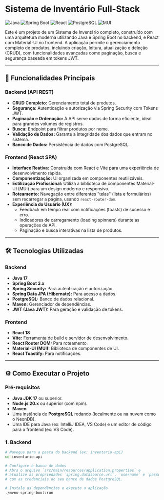 #  Sistema de Inventário Full-Stack

![Java](https://img.shields.io/badge/Java-17-blue)
![Spring Boot](https://img.shields.io/badge/Spring_Boot-3.x-green)
![React](https://img.shields.io/badge/React-18-blue?logo=react)
![PostgreSQL](https://img.shields.io/badge/PostgreSQL-darkblue?logo=postgresql)
![MUI](https://img.shields.io/badge/MUI-5-blue?logo=mui)

Este é um projeto de um Sistema de Inventário completo, construído com uma arquitetura moderna utilizando Java e Spring Boot no backend, e React com Material-UI no frontend. A aplicação permite o gerenciamento completo de produtos, incluindo criação, leitura, atualização e deleção (CRUD), com funcionalidades avançadas como paginação, busca e segurança baseada em tokens JWT.

---

## 🚀 Funcionalidades Principais

### Backend (API REST)
- **CRUD Completo:** Gerenciamento total de produtos.
- **Segurança:** Autenticação e autorização via Spring Security com Tokens JWT.
- **Paginação e Ordenação:** A API serve dados de forma eficiente, ideal para grandes volumes de registros.
- **Busca:** Endpoint para filtrar produtos por nome.
- **Validação de Dados:** Garante a integridade dos dados que entram no sistema.
- **Banco de Dados:** Persistência de dados com PostgreSQL.

### Frontend (React SPA)
- **Interface Reativa:** Construída com React e Vite para uma experiência de desenvolvimento rápida.
- **Componentização:** UI organizada em componentes reutilizáveis.
- **Estilização Profissional:** Utiliza a biblioteca de componentes Material-UI (MUI) para um design moderno e responsivo.
- **Roteamento:** Navegação entre diferentes "telas" (lista e formulários) sem recarregar a página, usando `react-router-dom`.
- **Experiência do Usuário (UX):**
    - Feedback em tempo real com notificações (toasts) de sucesso e erro.
    - Indicadores de carregamento (loading spinners) durante as operações de API.
    - Paginação e busca interativas na lista de produtos.

---

## 🛠️ Tecnologias Utilizadas

### Backend
- **Java 17**
- **Spring Boot 3.x**
- **Spring Security:** Para autenticação e autorização.
- **Spring Data JPA (Hibernate):** Para acesso a dados.
- **PostgreSQL:** Banco de dados relacional.
- **Maven:** Gerenciador de dependências.
- **JWT (Java JWT):** Para geração e validação de tokens.

### Frontend
- **React 18**
- **Vite:** Ferramenta de build e servidor de desenvolvimento.
- **React Router DOM:** Para roteamento.
- **Material-UI (MUI):** Biblioteca de componentes de UI.
- **React Toastify:** Para notificações.

---

## ⚙️ Como Executar o Projeto

### Pré-requisitos
- **Java JDK 17** ou superior.
- **Node.js 20.x** ou superior (com npm).
- **Maven**
- Uma instância de **PostgreSQL** rodando (localmente ou na nuvem como o NeonDB).
- Uma IDE para Java (ex: IntelliJ IDEA, VS Code) e um editor de código para o frontend (ex: VS Code).

### 1. Backend
```bash
# Navegue para a pasta do backend (ex: inventario-api)
cd inventario-api

# Configure o banco de dados
# Abra o arquivo `src/main/resources/application.properties` e
# atualize as propriedades `spring.datasource.url`, `username` e `password`
# com as credenciais do seu banco de dados PostgreSQL.

# Instale as dependências e execute a aplicação
./mvnw spring-boot:run
